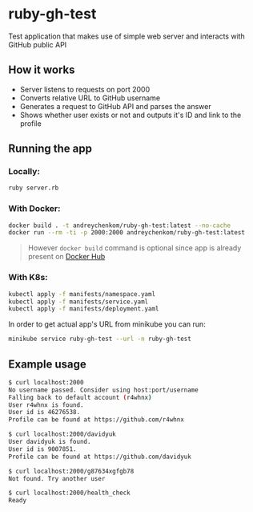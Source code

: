 # ruby-gh-test

Test application that makes use of simple web server and interacts with GitHub public API

## How it works
- Server listens to requests on port 2000
- Converts relative URL to GitHub username
- Generates a request to GitHub API and parses the answer
- Shows whether user exists or not and outputs it's ID and link to the profile

## Running the app
### Locally:
```sh
ruby server.rb
```

### With Docker:
```sh
docker build . -t andreychenkom/ruby-gh-test:latest --no-cache
docker run --rm -ti -p 2000:2000 andreychenkom/ruby-gh-test:latest
```
> However `docker build` command is optional since app is already present on [Docker Hub](https://hub.docker.com/r/andreychenkom/ruby-gh-test)

### With K8s:
```sh
kubectl apply -f manifests/namespace.yaml
kubectl apply -f manifests/service.yaml
kubectl apply -f manifests/deployment.yaml
```
In order to get actual app's URL from minikube you can run:
```sh
minikube service ruby-gh-test --url -n ruby-gh-test
```

## Example usage
```sh
$ curl localhost:2000
No username passed. Consider using host:port/username
Falling back to default account (r4whnx)
User r4whnx is found.
User id is 46276538.
Profile can be found at https://github.com/r4whnx
```
```sh
$ curl localhost:2000/davidyuk
User davidyuk is found.
User id is 9007851.
Profile can be found at https://github.com/davidyuk
```
```sh
$ curl localhost:2000/g87634xgfgb78
Not found. Try another user
```
```sh
$ curl localhost:2000/health_check
Ready
```
